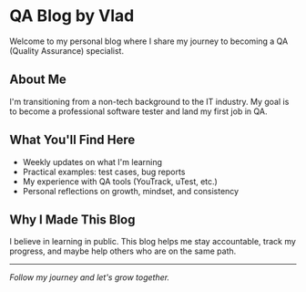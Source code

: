 # QA Blog by Vlad

Welcome to my personal blog where I share my journey to becoming a QA (Quality Assurance) specialist.

## About Me
I'm transitioning from a non-tech background to the IT industry. My goal is to become a professional software tester and land my first job in QA.

## What You'll Find Here
- Weekly updates on what I'm learning
- Practical examples: test cases, bug reports
- My experience with QA tools (YouTrack, uTest, etc.)
- Personal reflections on growth, mindset, and consistency

## Why I Made This Blog
I believe in learning in public. This blog helps me stay accountable, track my progress, and maybe help others who are on the same path.

---

*Follow my journey and let's grow together.*
